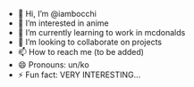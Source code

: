 - 👋 Hi, I’m @iambocchi
- 👀 I’m interested in anime
- 🌱 I’m currently learning to work in mcdonalds
- 💞️ I’m looking to collaborate on projects
- 📫 How to reach me (to be added)
- 😄 Pronouns: un/ko
- ⚡ Fun fact: VERY INTERESTING...

<!---
iambocchi/iambocchi is a ✨ special ✨ repository because its `README.md` (this file) appears on your GitHub profile.
You can click the Preview link to take a look at your changes.
--->
